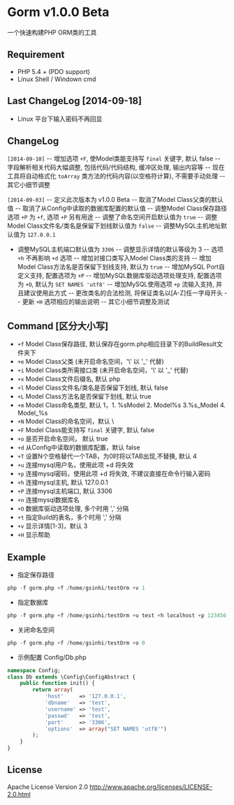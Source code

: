# Gorm v1.0.0 Beta
一个快速构建PHP ORM类的工具

## Requirement
- PHP 5.4 + (PDO support)
- Linux Shell / Windown cmd

## Last ChangeLog [2014-09-18]
- Linux 平台下输入密码不再回显

## ChangeLog
`[2014-09-10]`
-- 增加选项 `+F`, 使Model类能支持写 `final` 关键字, 默认 false
-- 字段解析相关代码大幅调整, 包括代码/代码结构, 缓冲区处理, 输出内容等
-- 现在工具将自动格式化 `toArray` 类方法的代码内容(以空格符计算), 不需要手动处理
-- 其它小细节调整

`[2014-09-03]`
-- 定义此次版本为 v1.0.0 Beta
-- 取消了Model Class父类的默认值
-- 取消了从Config中读取的数据库配置的默认值
-- 调整Model Class保存路径选项 `+P` 为 `+f`, 选项 `+P` 另有用途
-- 调整了命名空间开启默认值为 `true`
-- 调整Model Class文件名/类名是保留下划线默认值为 `false`
-- 调整MySQL主机地址默认值为 `127.0.0.1`
- 调整MySQL主机端口默认值为 `3306`
-- 调整显示详情的默认等级为 3
-- 选项 `+h` 不再影响 `+d` 选项
-- 增加对接口类写入Model Class类的支持
-- 增加Model Class方法名是否保留下划线支持, 默认为 `true`
-- 增加MySQL Port自定义支持, 配置选项为 `+P`
-- 增加MySQL数据库驱动选项处理支持, 配置选项为 `+O`, 默认为 `SET NAMES 'utf8'`
-- 增加MySQL使用选项 `+p` 流输入支持, 并且建议使用此方式
-- 更改类名的合法检测, 将保证类名以[A-Z]任一字母开头
-- 更新 `+H` 选项相应的输出说明
-- 其它小细节调整及测试

## Command [区分大小写]
- `+f`  Model Class保存路径, 默认保存在gorm.php相应目录下的BuildResult文件夹下
- `+e`  Model Class父类 (未开启命名空间，\'\\\' 以 \'_\' 代替)
- `+i`  Model Class类所需接口类 (未开启命名空间，\'\\\' 以 \'_\' 代替)
- `+x`  Model Class文件后缀名, 默认 php
- `+l`  Model Class文件名/类名是否保留下划线, 默认 false
- `+L`  Model Class方法名是否保留下划线, 默认 true
- `+m`  Model Class命名类型, 默认 1，1. %sModel  2. Model%s  3.%s_Model  4. Model_%s
- `+N`  Model Class的命名空间，默认 \\
- `+F`  Model Class能支持写 `final` 关键字, 默认 false
- `+o`  是否开启命名空间， 默认 true
- `+d`  从Config中读取的数据库配置，默认 false
- `+T`  设置N个空格替代一个TAB，为0时将以TAB出现,不替换, 默认 4
- `+u`  连接mysql用户名，使用此项 +d 将失效
- `+p`  连接mysql密码，使用此项 +d 将失效, 不建议直接在命令行输入密码
- `+h`  连接mysql主机, 默认 127.0.0.1
- `+P`  连接mysql主机端口, 默认 3306
- `+n`  连接mysql数据库名
- `+O`  数据库驱动选项处理, 多个时用 \',\' 分隔
- `+t`  指定Build的表名，多个时用 \',\' 分隔
- `+v`  显示详情[1-3]，默认 3
- `+H`  显示帮助

## Example

- 指定保存路径
```php
php -f gorm.php +f /home/gsinhi/testOrm +v 1
```

- 指定数据库
```php
php -f gorm.php +f /home/gsinhi/testOrm +u test +h localhost +p 123456 +n test_orm +v 3
```

- 关闭命名空间
```php
php -f gorm.php +f /home/gsinhi/testOrm +o 0
```

- 示例配置 Config/Db.php
```php
namespace Config;
class Db extends \Config\ConfigAbstract {
    public function init() {
        return array(
            'host'     => '127.0.0.1',
            'dbname'   => 'test',
            'username' => 'test',
            'passwd'   => 'test',
            'port'     => '3306',
            'options'  => array("SET NAMES 'utf8'")
        );
    }
}
```

## License
Apache License Version 2.0 http://www.apache.org/licenses/LICENSE-2.0.html
